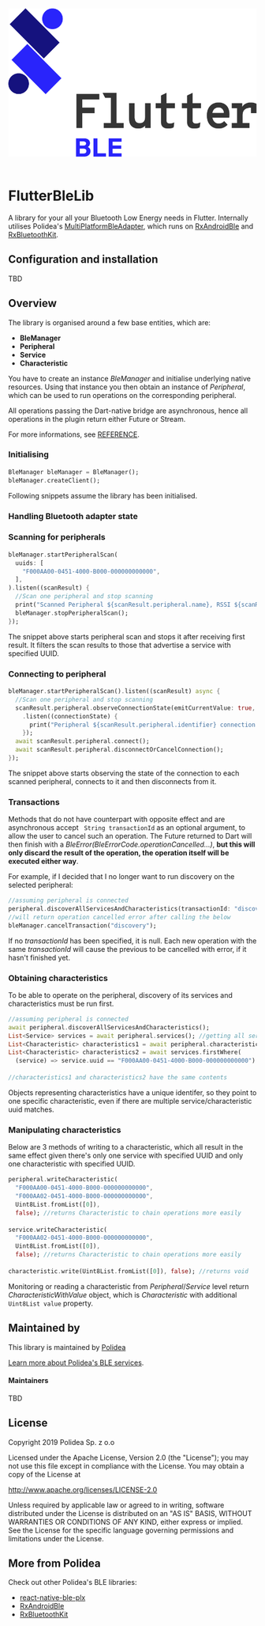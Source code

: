 <p align="center">
  <img
    alt="FlutterBLE library logo"
    src="site/flutter-ble-lib-logo.png"
    height="300"
    style="margin-top: 20px; margin-bottom: 20px;"
  />
</p>

# FlutterBleLib
A library for your all your Bluetooth Low Energy needs in Flutter. Internally utilises Polidea's 
[MultiPlatformBleAdapter](https://github.com/Polidea/MultiPlatformBleAdapter), 
which runs on [RxAndroidBle](https://github.com/Polidea/RxAndroidBle)
 and [RxBluetoothKit](https://github.com/Polidea/RxBluetoothKit).

## Configuration and installation
TBD

## Overview
The library is organised around a few base entities, which are:
* **BleManager**
* **Peripheral**
* **Service**
* **Characteristic**

You have to create an instance _BleManager_ and initialise underlying native resources. 
Using that instance you then obtain an instance of _Peripheral_,
 which can be used to run operations on the corresponding peripheral.
 
 All operations passing the Dart-native bridge are asynchronous,
  hence all operations in the plugin return either Future or Stream.

For more informations, see [REFERENCE](https://github.com/Polidea/FlutterBleLib/blob/readme/REFERENCE.md).

### Initialising
```dart
BleManager bleManager = BleManager();
bleManager.createClient();
```
Following snippets assume the library has been initialised.

### Handling Bluetooth adapter state

### Scanning for peripherals
```dart
bleManager.startPeripheralScan(
  uuids: [
    "F000AA00-0451-4000-B000-000000000000",
  ],
).listen((scanResult) {
  //Scan one peripheral and stop scanning
  print("Scanned Peripheral ${scanResult.peripheral.name}, RSSI ${scanResult.rssi}");
  bleManager.stopPeripheralScan();
});
```

The snippet above starts peripheral scan and stops it after receiving first result. 
It filters the scan results to those that advertise a service with specified UUID.

### Connecting to peripheral

```dart
bleManager.startPeripheralScan().listen((scanResult) async {
  //Scan one peripheral and stop scanning
  scanResult.peripheral.observeConnectionState(emitCurrentValue: true, completeOnDisconnect: true)
    .listen((connectionState) {
      print("Peripheral ${scanResult.peripheral.identifier} connection state is $connectionState");
    });
  await scanResult.peripheral.connect();
  await scanResult.peripheral.disconnectOrCancelConnection();
});
```

The snippet above starts observing the state of the connection to each scanned peripheral,
 connects to it and then disconnects from it.

### Transactions

Methods that do not have counterpart with opposite effect and are asynchronous accept
 ` String transactionId` as an optional argument, to allow the user to cancel such an operation.
 The Future returned to Dart will then finish with a _BleError(BleErrorCode.operationCancelled...)_,
 **but this will only discard the result of the operation, the operation itself will be executed either way**.
 
For example, if I decided that I no longer want to run discovery on the selected peripheral:
```dart
//assuming peripheral is connected
peripheral.discoverAllServicesAndCharacteristics(transactionId: "discovery"); 
//will return operation cancelled error after calling the below 
bleManager.cancelTransaction("discovery");
```

If no _transactionId_ has been specified, it is null. Each new operation with the same _transactionId_
will cause the previous to be cancelled with error, if it hasn't finished yet.

### Obtaining characteristics

To be able to operate on the peripheral, discovery of its services and characteristics must be run first.

```dart
//assuming peripheral is connected
await peripheral.discoverAllServicesAndCharacteristics();
List<Service> services = await peripheral.services(); //getting all services
List<Characteristic> characteristics1 = await peripheral.characteristics("F000AA00-0451-4000-B000-000000000000");
List<Characteristic> characteristics2 = await services.firstWhere(
  (service) => service.uuid == "F000AA00-0451-4000-B000-000000000000").characteristics();

//characteristics1 and characteristics2 have the same contents
```

Objects representing characteristics have a unique identifer, so they point to one specific characteristic,
 even if there are multiple service/characteristic uuid matches.
### Manipulating characteristics
Below are 3 methods of writing to a characteristic, which all result in the same effect given
 there's only one service with specified UUID and only one characteristic with specified UUID.
```dart
peripheral.writeCharacteristic(
  "F000AA00-0451-4000-B000-000000000000",
  "F000AA02-0451-4000-B000-000000000000",
  Uint8List.fromList([0]),
  false); //returns Characteristic to chain operations more easily

service.writeCharacteristic(
  "F000AA02-0451-4000-B000-000000000000",
  Uint8List.fromList([0]),
  false); //returns Characteristic to chain operations more easily

characteristic.write(Uint8List.fromList([0]), false); //returns void
```

Monitoring or reading a characteristic from _Peripheral_/_Service_ level 
 return _CharacteristicWithValue_ object, which is _Characteristic_ with additional `Uint8List value` property.

## Maintained by
This library is maintained by [Polidea](http://www.polidea.com)

[Learn more about Polidea's BLE services](https://www.polidea.com/services/ble).

#### Maintainers
TBD

## License
Copyright 2019 Polidea Sp. z o.o

Licensed under the Apache License, Version 2.0 (the "License");
you may not use this file except in compliance with the License.
You may obtain a copy of the License at

http://www.apache.org/licenses/LICENSE-2.0

Unless required by applicable law or agreed to in writing, software
distributed under the License is distributed on an "AS IS" BASIS,
WITHOUT WARRANTIES OR CONDITIONS OF ANY KIND, either express or implied.
See the License for the specific language governing permissions and
limitations under the License.

## More from Polidea
Check out other Polidea's BLE libraries:
* [react-native-ble-plx](https://github.com/Polidea/react-native-ble-plx)
* [RxAndroidBle](https://github.com/Polidea/RxAndroidBle)
* [RxBluetoothKit](https://github.com/Polidea/RxBluetoothKit)
